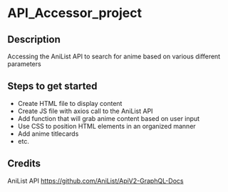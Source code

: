 # API_Accessor_project

## Description
Accessing the AniList API to search for anime based on various different parameters 

## Steps to get started
- Create HTML file to display content
- Create JS file with axios call to the AniList API
- Add function that will grab anime content based on user input
- Use CSS to position HTML elements in an organized manner
- Add anime titlecards
- etc.

## Credits
AniList API https://github.com/AniList/ApiV2-GraphQL-Docs
